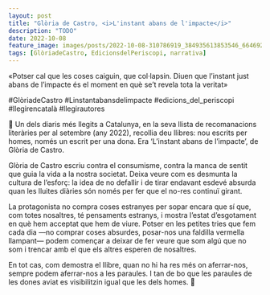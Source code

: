 ```yaml
---
layout: post
title: "Glòria de Castro, <i>L'instant abans de l'impacte</i>"
description: "TODO"
date: 2022-10-08
feature_image: images/posts/2022-10-08-310786919_384935613853546_6646920827135108332_n_17842601717868145.webp
tags: [GlòriadeCastro, EdicionsdelPeriscopi, narrativa]
---
```


«Potser cal que les coses caiguin, que col·lapsin. Diuen que l’instant just abans de l’impacte és el moment en què se’t revela tota la veritat»
<!--more-->

#GlòriadeCastro #Linstantabansdelimpacte #edicions_del_periscopi #llegirencatalà #llegirautores

🧩 Un dels diaris més llegits a Catalunya, en la seva llista de recomanacions literàries per al setembre (any 2022), recollia deu llibres: nou escrits per homes, només un escrit per una dona. Era ‘L’instant abans de l’impacte’, de Glòria de Castro.

Glòria de Castro escriu contra el consumisme, contra la manca de sentit que guia la vida a la nostra societat. Deixa veure com es desmunta la cultura de l’esforç: la idea de no defallir i de tirar endavant esdevé absurda quan les lluites diàries són només per fer que el no-res continuï girant. 

La protagonista no compra coses estranyes per sopar encara que sí que, com totes nosaltres, té pensaments estranys, i mostra l’estat d’esgotament en què hem acceptat que hem de viure. Potser en les petites tries que fem cada dia —no comprar coses absurdes, posar-nos una faldilla vermella llampant—  podem començar a deixar de fer veure que som algú que no som i trencar amb el que els altres esperen de nosaltres. 

En tot cas, com demostra el llibre, quan no hi ha res més on aferrar-nos, sempre podem aferrar-nos a les paraules. I tan de bo que les paraules de les dones aviat es visibilitzin igual que les dels homes. 🧩
